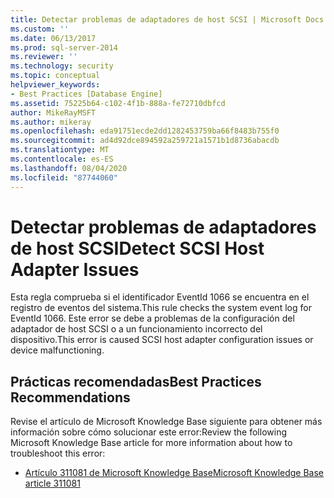 ```yaml
---
title: Detectar problemas de adaptadores de host SCSI | Microsoft Docs
ms.custom: ''
ms.date: 06/13/2017
ms.prod: sql-server-2014
ms.reviewer: ''
ms.technology: security
ms.topic: conceptual
helpviewer_keywords:
- Best Practices [Database Engine]
ms.assetid: 75225b64-c102-4f1b-888a-fe72710dbfcd
author: MikeRayMSFT
ms.author: mikeray
ms.openlocfilehash: eda91751ecde2dd1282453759ba66f8483b755f0
ms.sourcegitcommit: ad4d92dce894592a259721a1571b1d8736abacdb
ms.translationtype: MT
ms.contentlocale: es-ES
ms.lasthandoff: 08/04/2020
ms.locfileid: "87744060"
---
```

# <a name="detect-scsi-host-adapter-issues"></a><span data-ttu-id="814be-102">Detectar problemas de adaptadores de host SCSI</span><span class="sxs-lookup"><span data-stu-id="814be-102">Detect SCSI Host Adapter Issues</span></span>
  <span data-ttu-id="814be-103">Esta regla comprueba si el identificador EventId 1066 se encuentra en el registro de eventos del sistema.</span><span class="sxs-lookup"><span data-stu-id="814be-103">This rule checks the system event log for EventId 1066.</span></span> <span data-ttu-id="814be-104">Este error se debe a problemas de la configuración del adaptador de host SCSI o a un funcionamiento incorrecto del dispositivo.</span><span class="sxs-lookup"><span data-stu-id="814be-104">This error is caused SCSI host adapter configuration issues or device malfunctioning.</span></span>  
  
## <a name="best-practices-recommendations"></a><span data-ttu-id="814be-105">Prácticas recomendadas</span><span class="sxs-lookup"><span data-stu-id="814be-105">Best Practices Recommendations</span></span>  
 <span data-ttu-id="814be-106">Revise el artículo de Microsoft Knowledge Base siguiente para obtener más información sobre cómo solucionar este error:</span><span class="sxs-lookup"><span data-stu-id="814be-106">Review the following Microsoft Knowledge Base article for more information about how to troubleshoot this error:</span></span>  
  
-   [<span data-ttu-id="814be-107">Artículo 311081 de Microsoft Knowledge Base</span><span class="sxs-lookup"><span data-stu-id="814be-107">Microsoft Knowledge Base article 311081</span></span>](https://go.microsoft.com/fwlink/?linkid=117744)  
  
  
